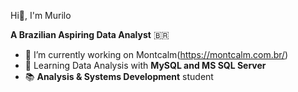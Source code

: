 Hi👋, I'm Murilo

**A Brazilian Aspiring Data Analyst** 🇧🇷

- 🔭 I’m currently working on Montcalm(https://montcalm.com.br/)
- 🌱 Learning Data Analysis with **MySQL and MS SQL Server**
- 📚 **Analysis & Systems Development** student
